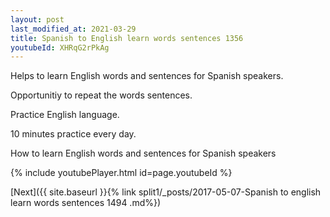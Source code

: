 ```yaml
---
layout: post
last_modified_at: 2021-03-29
title: Spanish to English learn words sentences 1356 
youtubeId: XHRqG2rPkAg
---
```

 
 
Helps to learn English words and sentences for Spanish speakers.

Opportunitiy to repeat the words sentences. 

Practice English language. 
 
10 minutes practice every day. 
 
How to learn English words and sentences for Spanish speakers 
 
{% include youtubePlayer.html id=page.youtubeId %}
 
 
[Next]({{ site.baseurl }}{% link  split1/_posts/2017-05-07-Spanish to english learn words sentences 1494 .md%})
 
